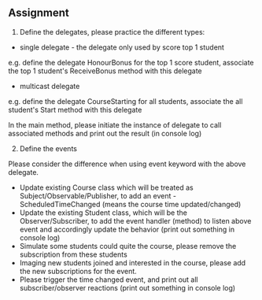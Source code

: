 ## Assignment

1. Define the delegates, please practice the different types:

- single delegate - the delegate only used by score top 1 student

e.g. define the delegate HonourBonus for the top 1 score student, associate the top 1 student's ReceiveBonus method with this delegate

- multicast delegate

e.g. define the delegate CourseStarting for all students, associate the all student's Start method with this delegate

In the main method, please initiate the instance of delegate to call associated methods and print out the result (in console log)

2. Define the events

Please consider the difference when using event keyword with the above delegate.

- Update existing Course class which will be treated as Subject/Observable/Publisher, to add an event - ScheduledTimeChanged (means the course time updated/changed)
- Update the existing Student class, which will be the Observer/Subscriber, to add the event handler (method) to listen above event and accordingly update the behavior (print out something in console log)
- Simulate some students could quite the course, please remove the subscription from these students
- Imaging new students joined and interested in the course, please add the new subscriptions for the event.
- Please trigger the time changed event, and print out all subscriber/observer reactions (print out something in console log)
